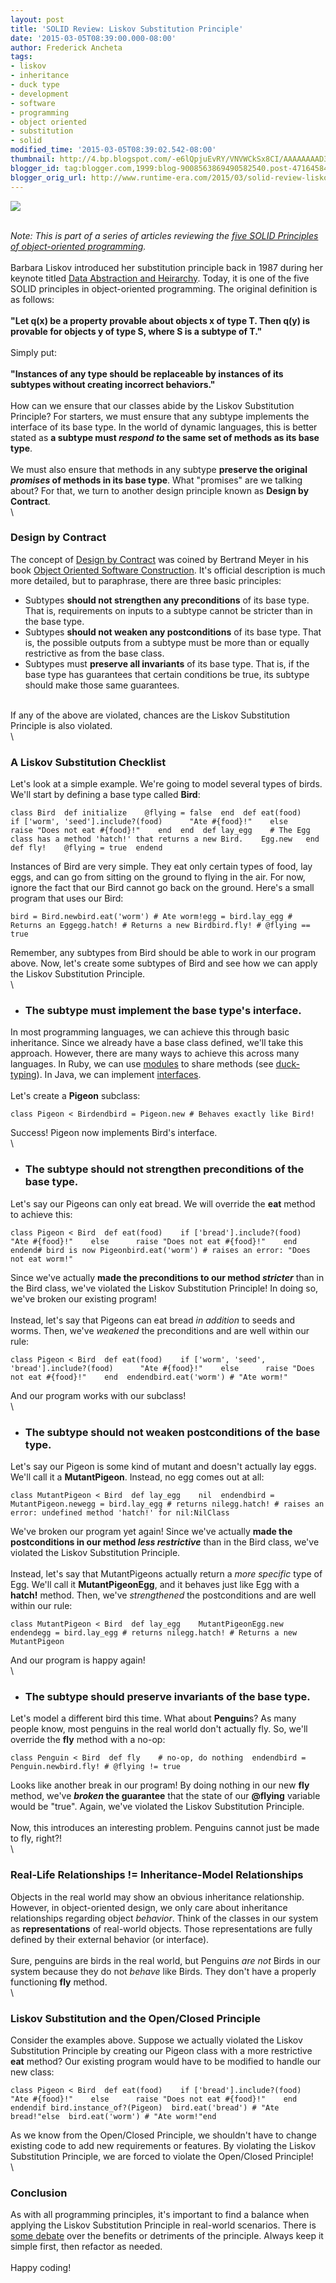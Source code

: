 ```yaml
---
layout: post
title: 'SOLID Review: Liskov Substitution Principle'
date: '2015-03-05T08:39:00.000-08:00'
author: Frederick Ancheta
tags:
- liskov
- inheritance
- duck type
- development
- software
- programming
- object oriented
- substitution
- solid
modified_time: '2015-03-05T08:39:02.542-08:00'
thumbnail: http://4.bp.blogspot.com/-e6lQpjuEvRY/VNVWCkSx8CI/AAAAAAAAD3I/nja2Io84Ufk/s72-c/duck.jpg
blogger_id: tag:blogger.com,1999:blog-9008563869490582540.post-4716458437784896040
blogger_orig_url: http://www.runtime-era.com/2015/03/solid-review-liskov-substitution.html
---
```


[![](http://4.bp.blogspot.com/-e6lQpjuEvRY/VNVWCkSx8CI/AAAAAAAAD3I/nja2Io84Ufk/s320/duck.jpg)](http://4.bp.blogspot.com/-e6lQpjuEvRY/VNVWCkSx8CI/AAAAAAAAD3I/nja2Io84Ufk/s1600/duck.jpg)

\
 *Note: This is part of a series of articles reviewing the [five SOLID
Principles of object-oriented
programming](http://en.wikipedia.org/wiki/SOLID_%28object-oriented_design%29).*\
\
 Barbara Liskov introduced her substitution principle back in 1987
during her keynote titled [Data Abstraction and
Heirarchy](http://rendezvouswithdestiny.net/index_files/LiskovSub.pdf).
Today, it is one of the five SOLID principles in object-oriented
programming. The original definition is as follows: \
\
 **"Let q(x) be a property provable about objects x of type T. Then q(y)
is provable for objects y of type S, where S is a subtype of T."**\
\
 Simply put: \
\
 **"Instances of any type should be replaceable by instances of its
subtypes without creating incorrect behaviors."**\
\
 How can we ensure that our classes abide by the Liskov Substitution
Principle? For starters, we must ensure that any subtype implements the
interface of its base type. In the world of dynamic languages, this is
better stated as **a subtype must *respond to* the same set of methods
as its base type**. \
\
 We must also ensure that methods in any subtype **preserve the original
*promises* of methods in its base type**. What "promises" are we talking
about? For that, we turn to another design principle known as **Design
by Contract**. \
\

### Design by Contract

The concept of [Design by
Contract](http://en.wikipedia.org/wiki/Design_by_contract) was coined by
Bertrand Meyer in his book [Object Oriented Software
Construction](http://www.amazon.com/Object-Oriented-Software-Construction-CD-ROM-Edition/dp/0136291554).
It's official description is much more detailed, but to paraphrase,
there are three basic principles:

-   Subtypes **should not strengthen any preconditions** of its base
    type. That is, requirements on inputs to a subtype cannot be
    stricter than in the base type.
-   Subtypes **should not weaken any postconditions** of its base type.
    That is, the possible outputs from a subtype must be more than or
    equally restrictive as from the base class.
-   Subtypes must **preserve all invariants** of its base type. That is,
    if the base type has guarantees that certain conditions be true, its
    subtype should make those same guarantees.

\
 If any of the above are violated, chances are the Liskov Substitution
Principle is also violated. \
\

### A Liskov Substitution Checklist

Let's look at a simple example. We're going to model several types of
birds. We'll start by defining a base type called **Bird**:

~~~~ {.brush: .ruby}
class Bird  def initialize    @flying = false  end  def eat(food)    if ['worm', 'seed'].include?(food)      "Ate #{food}!"    else      raise "Does not eat #{food}!"    end  end  def lay_egg    # The Egg class has a method 'hatch!' that returns a new Bird.    Egg.new   end  def fly!    @flying = true  endend
~~~~

Instances of Bird are very simple. They eat only certain types of food,
lay eggs, and can go from sitting on the ground to flying in the air.
For now, ignore the fact that our Bird cannot go back on the ground.
Here's a small program that uses our Bird:

~~~~ {.brush: .ruby}
bird = Bird.newbird.eat('worm') # Ate worm!egg = bird.lay_egg # Returns an Eggegg.hatch! # Returns a new Birdbird.fly! # @flying == true
~~~~

Remember, any subtypes from Bird should be able to work in our program
above. Now, let's create some subtypes of Bird and see how we can apply
the Liskov Substitution Principle. \
\

-   ### The subtype must implement the base type's interface.

In most programming languages, we can achieve this through basic
inheritance. Since we already have a base class defined, we'll take this
approach. However, there are many ways to achieve this across many
languages. In Ruby, we can use
[modules](http://www.ruby-doc.org/core-2.2.0/Module.html) to share
methods (see [duck-typing](http://en.wikipedia.org/wiki/Duck_typing)).
In Java, we can implement
[interfaces](http://docs.oracle.com/javase/tutorial/java/concepts/interface.html).
\
\
 Let's create a **Pigeon** subclass:

~~~~ {.brush: .ruby}
class Pigeon < Birdendbird = Pigeon.new # Behaves exactly like Bird!
~~~~

Success! Pigeon now implements Bird's interface. \
\

-   ### The subtype should not strengthen preconditions of the base type.

Let's say our Pigeons can only eat bread. We will override the **eat**
method to achieve this:

~~~~ {.brush: .ruby}
class Pigeon < Bird  def eat(food)    if ['bread'].include?(food)      "Ate #{food}!"    else      raise "Does not eat #{food}!"    end  endend# bird is now Pigeonbird.eat('worm') # raises an error: "Does not eat worm!"
~~~~

Since we've actually **made the preconditions to our method *stricter***
than in the Bird class, we've violated the Liskov Substitution
Principle! In doing so, we've broken our existing program! \
\
 Instead, let's say that Pigeons can eat bread *in addition* to seeds
and worms. Then, we've *weakened* the preconditions and are well within
our rule:

~~~~ {.brush: .ruby}
class Pigeon < Bird  def eat(food)    if ['worm', 'seed', 'bread'].include?(food)      "Ate #{food}!"    else      raise "Does not eat #{food}!"    end  endendbird.eat('worm') # "Ate worm!"
~~~~

And our program works with our subclass! \
\

-   ### The subtype should not weaken postconditions of the base type.

Let's say our Pigeon is some kind of mutant and doesn't actually lay
eggs. We'll call it a **MutantPigeon**. Instead, no egg comes out at
all:

~~~~ {.brush: .ruby}
class MutantPigeon < Bird  def lay_egg    nil  endendbird = MutantPigeon.newegg = bird.lay_egg # returns nilegg.hatch! # raises an error: undefined method 'hatch!' for nil:NilClass
~~~~

We've broken our program yet again! Since we've actually **made the
postconditions in our method *less restrictive*** than in the Bird
class, we've violated the Liskov Substitution Principle. \
\
 Instead, let's say that MutantPigeons actually return a *more specific*
type of Egg. We'll call it **MutantPigeonEgg**, and it behaves just like
Egg with a **hatch!** method. Then, we've *strengthened* the
postconditions and are well within our rule:

~~~~ {.brush: .ruby}
class MutantPigeon < Bird  def lay_egg    MutantPigeonEgg.new  endendegg = bird.lay_egg # returns nilegg.hatch! # Returns a new MutantPigeon
~~~~

And our program is happy again! \
\

-   ### The subtype should preserve invariants of the base type.

Let's model a different bird this time. What about **Penguin**s? As many
people know, most penguins in the real world don't actually fly. So,
we'll override the **fly** method with a no-op:

~~~~ {.brush: .ruby}
class Penguin < Bird  def fly    # no-op, do nothing  endendbird = Penguin.newbird.fly! # @flying != true
~~~~

Looks like another break in our program! By doing nothing in our new
**fly** method, we've ***broken* the guarantee** that the state of our
**@flying** variable would be "true". Again, we've violated the Liskov
Substitution Principle. \
\
 Now, this introduces an interesting problem. Penguins cannot just be
made to fly, right?! \
\

### Real-Life Relationships != Inheritance-Model Relationships

Objects in the real world may show an obvious inheritance relationship.
However, in object-oriented design, we only care about inheritance
relationships regarding object *behavior*. Think of the classes in our
system as **representations** of real-world objects. Those
representations are fully defined by their external behavior (or
interface). \
\
 Sure, penguins are birds in the real world, but Penguins *are not*
Birds in our system because they do not *behave* like Birds. They don't
have a properly functioning **fly** method. \
\

### Liskov Substitution and the Open/Closed Principle

Consider the examples above. Suppose we actually violated the Liskov
Substitution Principle by creating our Pigeon class with a more
restrictive **eat** method? Our existing program would have to be
modified to handle our new class:

~~~~ {.brush: .ruby}
class Pigeon < Bird  def eat(food)    if ['bread'].include?(food)      "Ate #{food}!"    else      raise "Does not eat #{food}!"    end  endendif bird.instance_of?(Pigeon)  bird.eat('bread') # "Ate bread!"else  bird.eat('worm') # "Ate worm!"end
~~~~

As we know from the Open/Closed Principle, we shouldn't have to change
existing code to add new requirements or features. By violating the
Liskov Substitution Principle, we are forced to violate the Open/Closed
Principle! \
\

### Conclusion

As with all programming principles, it's important to find a balance
when applying the Liskov Substitution Principle in real-world scenarios.
There is [some
debate](http://c2.com/cgi/wiki?LiskovSubstitutionPrinciple) over the
benefits or detriments of the principle. Always keep it simple first,
then refactor as needed. \
\
 Happy coding!
